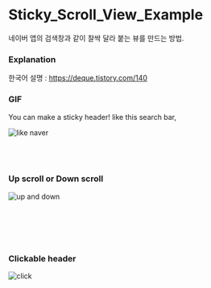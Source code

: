 # Sticky_Scroll_View_Example

네이버 앱의 검색창과 같이 찰싹 달라 붙는 뷰를 만드는 방법. 

### Explanation 
한국어 설명 : https://deque.tistory.com/140


### GIF

You can make a sticky header!
like this search bar, 

![like naver](https://user-images.githubusercontent.com/26534434/65817976-0b806f80-e248-11e9-825c-3a956ac48796.gif)
<br><br><br><br>


### Up scroll or Down scroll 
![up and down](https://user-images.githubusercontent.com/26534434/65817974-0b806f80-e248-11e9-9fae-82e89685f6f1.gif)

<br><br><br><br>

### Clickable header 
![click](https://user-images.githubusercontent.com/26534434/65817975-0b806f80-e248-11e9-87b2-35a4912f6eca.gif)
